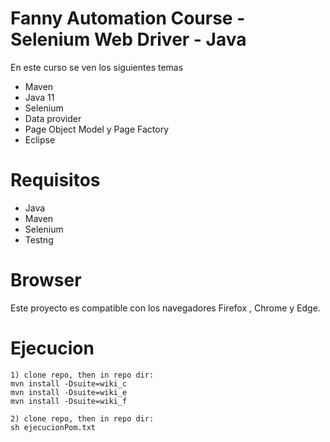 # Fanny Automation Course - Selenium Web Driver - Java

En este curso se ven los siguientes temas
  - Maven
  - Java 11
  - Selenium
  - Data provider 
  - Page Object Model y Page Factory 
  - Eclipse

# Requisitos
  - Java 
  - Maven
  - Selenium
  - Testng

# Browser

Este proyecto es compatible con los navegadores Firefox , Chrome y Edge.

# Ejecucion

	1) clone repo, then in repo dir:
	mvn install -Dsuite=wiki_c
	mvn install -Dsuite=wiki_e
	mvn install -Dsuite=wiki_f

	2) clone repo, then in repo dir:
	sh ejecucionPom.txt
		
